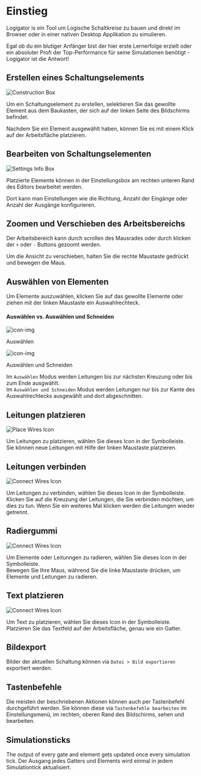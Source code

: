 # Einstieg

Logigator is ein Tool um Logische Schaltkreise zu bauen und direkt im Browser oder in einer nativen Desktop Applikation zu simulieren.

Egal ob du ein blutiger Anfänger bist der hier erste Lernerfolge erzielt oder ein absoluter Profi der Top-Performance für seine Simulationen benötigt - Logigator ist die Antwort!

## Erstellen eines Schaltungselements

<div class="rows">

![Construction Box](assets/help/construction-box.jpg)

<div class="margin-left">

Um ein Schaltungselement zu erstellen, selektieren Sie das gewollte Element aus dem Baukasten, der sich auf der linken Seite des Bildschirms befindet.
<br>

Nachdem Sie ein Element ausgewählt haben, können Sie es mit einem Klick auf der Arbeitsfläche platzieren.
</div>
</div>

## Bearbeiten von Schaltungselementen

<div class="rows">

![Settings Info Box](assets/help/settings-info-box.jpg)

<div class="margin-left">

Platzierte Elemente können in der Einstellungsbox am rechten unteren Rand des Editors bearbeitet werden.

Dort kann man Einstellungen wie die Richtung, Anzahl der Eingänge oder Anzahl der Ausgänge konfigurieren.
</div>
</div>

## Zoomen und Verschieben des Arbeitsbereichs

Der Arbeitsbereich kann durch scrollen des Mausrades oder durch klicken der `+` oder `-` Buttons gezoomt werden.

Um die Ansicht zu verschieben, halten Sie die rechte Maustaste gedrückt und bewegen die Maus.

## Auswählen von Elementen
Um Elemente auszuwählen, klicken Sie auf das gewollte Elemente oder ziehen mit der linken Maustaste ein Auswahlrechteck.

#### Auswählen vs. Auswählen und Schneiden

<div class="rows align-center margin-bottom">
	<img src="assets/icons/dark/selection1.svg" title="icon-img" />
	<p class="margin-left">Auswählen</p>
</div>
<div class="rows align-center margin-bottom">
	<img src="assets/icons/dark/selection_cut.svg" title="icon-img" />
	<p class="margin-left">Auswählen und Schneiden</p>
</div>

Im `Auswählen` Modus werden Leitungen bis zur nächsten Kreuzung oder bis zum Ende ausgwählt.<br>
Im `Auswählen und Schneiden` Modus werden Leitungen nur bis zur Kante des Auswahlrechtecks ausgewählt und dort abgeschnitten.

## Leitungen platzieren

<div class="rows align-center">

![Place Wires Icon](assets/icons/dark/connection.svg "icon-img")

<div class="margin-left">
Um Leitungen zu platzieren, wählen Sie dieses Icon in der Symbolleiste.
</div>
</div>
Sie können neue Leitungen mit Hilfe der linken Maustaste platzieren.

## Leitungen verbinden

<div class="rows align-center">

![Connect Wires Icon](assets/icons/dark/connect_wire.svg "icon-img")

<div class="margin-left">
Um Leitungen zu verbinden, wählen Sie dieses Icon in der Symbolleiste.
</div>
</div>
Klicken Sie auf die Kreuzung der Leitungen, die Sie verbinden möchten, um dies zu tun. Wenn Sie ein weiteres Mal klicken werden die Leitungen wieder getrennt.

## Radiergummi

<div class="rows align-center">

![Connect Wires Icon](assets/icons/dark/eraser.svg "icon-img")

<div class="margin-left">
Um Elemente oder Leitunngen zu radieren, wählen Sie dieses Icon in der Symbolleiste.
</div>
</div>
Bewegen Sie Ihre Maus, während Sie die linke Maustaste drücken, um Elemente und Leitungen zu radieren.

## Text platzieren

<div class="rows align-center">

![Connect Wires Icon](assets/icons/dark/text.svg "icon-img")

<div class="margin-left">
Um Text zu platzieren, wählen Sie dieses Icon in der Symbolleiste.
</div>
</div>
Platzieren Sie das Textfeld auf der Arbeitsfläche, genau wie ein Gatter.

## Bildexport
Bilder der aktuellen Schaltung können via `Datei > Bild exportieren` exportiert werden.

## Tastenbefehle
Die meisten der beschriebenen Aktionen können auch per Tastenbefehl durchgeführt werden. Sie können diese via `Tastenbefehle bearbeiten` im Einstellungsmenü, im rechten, oberen Rand des Bildschirms, sehen und bearbeiten.

## Simulationsticks
The output of every gate and element gets updated once every simulation tick.
Der Ausgang jedes Gatters und Elements wird einmal in jedem Simulationtick aktualisiert.
